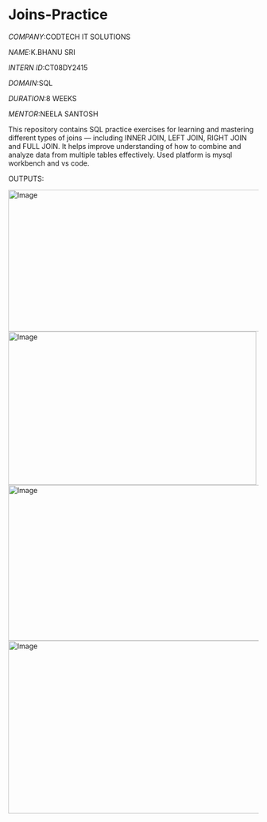 # Joins-Practice

*COMPANY*:CODTECH IT SOLUTIONS

*NAME*:K.BHANU SRI

*INTERN ID*:CT08DY2415

*DOMAIN*:SQL

*DURATION*:8 WEEKS

*MENTOR*:NEELA SANTOSH

This repository contains SQL practice exercises for learning and mastering different types of joins — including INNER JOIN, LEFT JOIN, RIGHT JOIN and FULL JOIN. It helps improve understanding of how to combine and analyze data from multiple tables effectively.
Used platform is mysql workbench and vs code.


OUTPUTS:

<img width="528" height="285" alt="Image" src="https://github.com/user-attachments/assets/e9e65330-4f76-4531-94bb-6c9ca1b284b2" />


<img width="499" height="308" alt="Image" src="https://github.com/user-attachments/assets/78a8110f-5ee8-4304-9763-63f299dea18a" />


<img width="633" height="313" alt="Image" src="https://github.com/user-attachments/assets/a505c7e8-de6d-42e9-8515-84ad956ee4e0" />


<img width="751" height="347" alt="Image" src="https://github.com/user-attachments/assets/c3609347-94c1-49ce-a951-5995873e9347" />
